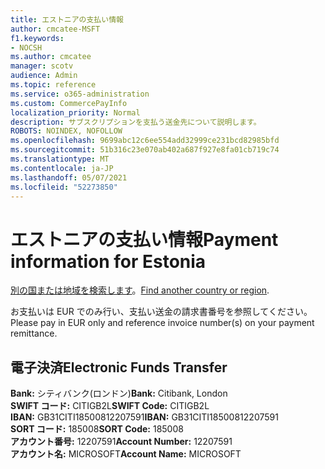 ```yaml
---
title: エストニアの支払い情報
author: cmcatee-MSFT
f1.keywords:
- NOCSH
ms.author: cmcatee
manager: scotv
audience: Admin
ms.topic: reference
ms.service: o365-administration
ms.custom: CommercePayInfo
localization_priority: Normal
description: サブスクリプションを支払う送金先について説明します。
ROBOTS: NOINDEX, NOFOLLOW
ms.openlocfilehash: 9699abc12c6ee554add32999ce231bcd82985bfd
ms.sourcegitcommit: 51b316c23e070ab402a687f927e8fa01cb719c74
ms.translationtype: MT
ms.contentlocale: ja-JP
ms.lasthandoff: 05/07/2021
ms.locfileid: "52273850"
---
```

# <a name="payment-information-for-estonia"></a><span data-ttu-id="4547b-103">エストニアの支払い情報</span><span class="sxs-lookup"><span data-stu-id="4547b-103">Payment information for Estonia</span></span>

<span data-ttu-id="4547b-104">[別の国または地域を検索します](../billing-and-payments/pay-for-your-subscription.md)。</span><span class="sxs-lookup"><span data-stu-id="4547b-104">[Find another country or region](../billing-and-payments/pay-for-your-subscription.md).</span></span>

<span data-ttu-id="4547b-105">お支払いは EUR でのみ行い、支払い送金の請求書番号を参照してください。</span><span class="sxs-lookup"><span data-stu-id="4547b-105">Please pay in EUR only and reference invoice number(s) on your payment remittance.</span></span>

## <a name="electronic-funds-transfer"></a><span data-ttu-id="4547b-106">電子決済</span><span class="sxs-lookup"><span data-stu-id="4547b-106">Electronic Funds Transfer</span></span>

<span data-ttu-id="4547b-107">**Bank:** シティバンク(ロンドン)</span><span class="sxs-lookup"><span data-stu-id="4547b-107">**Bank:** Citibank, London</span></span>  
<span data-ttu-id="4547b-108">**SWIFT コード:** CITIGB2L</span><span class="sxs-lookup"><span data-stu-id="4547b-108">**SWIFT Code:** CITIGB2L</span></span>  
<span data-ttu-id="4547b-109">**IBAN:** GB31CITI18500812207591</span><span class="sxs-lookup"><span data-stu-id="4547b-109">**IBAN:** GB31CITI18500812207591</span></span>  
<span data-ttu-id="4547b-110">**SORT コード:** 185008</span><span class="sxs-lookup"><span data-stu-id="4547b-110">**SORT Code:** 185008</span></span>  
<span data-ttu-id="4547b-111">**アカウント番号:** 12207591</span><span class="sxs-lookup"><span data-stu-id="4547b-111">**Account Number:** 12207591</span></span>  
<span data-ttu-id="4547b-112">**アカウント名:** MICROSOFT</span><span class="sxs-lookup"><span data-stu-id="4547b-112">**Account Name:** MICROSOFT</span></span>  